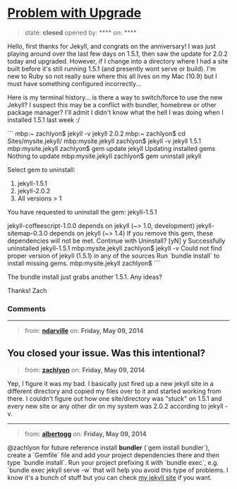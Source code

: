 # [Problem with Upgrade](https://github.com/jekyll/jekyll-help/issues/35)

> state: **closed** opened by: **** on: ****

Hello, first thanks for Jekyll, and congrats on the anniversary! I was just playing around over the last few days on 1.5.1, then saw the update for 2.0.2 today and upgraded. However, if I change into a directory where I had a site built before it&#x27;s still running 1.5.1 (and presently wont serve or build). I&#x27;m new to Ruby so not really sure where this all lives on my Mac (10.9) but I must have something configured incorrectly...

Here is my terminal history... is there a way to switch/force to use the new Jekyll? I suspect this may be a conflict with bundler, homebrew or other package manager? I&#x27;ll admit I didn&#x27;t know what the hell I was doing when I installed 1.5.1 last week :/ 

&#x60;&#x60;&#x60;
mbp:~ zachlyon$ jekyll -v
jekyll 2.0.2
mbp:~ zachlyon$ cd Sites/mysite.jekyll/
mbp:mysite.jekyll zachlyon$ jekyll -v
jekyll 1.5.1
mbp:mysite.jekyll zachlyon$ gem update jekyll
Updating installed gems
Nothing to update
mbp:mysite.jekyll zachlyon$ gem uninstall jekyll

Select gem to uninstall:
 1. jekyll-1.5.1
 2. jekyll-2.0.2
 3. All versions
&gt; 1

You have requested to uninstall the gem:
	jekyll-1.5.1

jekyll-coffeescript-1.0.0 depends on jekyll (~&gt; 1.0, development)
jekyll-sitemap-0.3.0 depends on jekyll (~&gt; 1.4)
If you remove this gem, these dependencies will not be met.
Continue with Uninstall? [yN]  y
Successfully uninstalled jekyll-1.5.1
mbp:mysite.jekyll zachlyon$ jekyll -v
Could not find proper version of jekyll (1.5.1) in any of the sources
Run &#x60;bundle install&#x60; to install missing gems.
mbp:mysite.jekyll zachlyon$ 
&#x60;&#x60;&#x60;

The bundle install just grabs another 1.5.1. Any ideas?

Thanks!
Zach


### Comments

---
> from: [**ndarville**](https://github.com/jekyll/jekyll-help/issues/35#issuecomment-42639048) on: **Friday, May 09, 2014**

You closed your issue. Was this intentional?
---
> from: [**zachlyon**](https://github.com/jekyll/jekyll-help/issues/35#issuecomment-42685207) on: **Friday, May 09, 2014**

Yep, I figure it was my bad. I basically just fired up a new jekyll site in a different directory and copied my files over to it and started working from there. I couldn&#x27;t figure out how one site/directory was &quot;stuck&quot; on 1.5.1 and every new site or any other dir on my system was 2.0.2 according to jekyll -v.



---
> from: [**albertogg**](https://github.com/jekyll/jekyll-help/issues/35#issuecomment-42691073) on: **Friday, May 09, 2014**

@zachlyon for future reference install **bundler** (&#x60;gem install bundler&#x60;), create a &#x60;Gemfile&#x60; file and add your project dependencies there and then type &#x60;bundle install&#x60;. Run your project prefixing it with &#x60;bundle exec&#x60;, e.g. &#x60;bundle exec jekyll serve -w&#x60; that will help you avoid this type of problems. I know it&#x27;s a bunch of stuff but you can check [my jekyll site](https://github.com/albertogg/albertogg.github.com) if you want.
